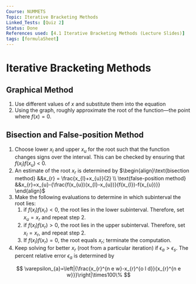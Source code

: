 ```yaml
---
Course: NUMMETS
Topic: Iterative Bracketing Methods
Linked_Tests: [Quiz 2]
Status: Done
References used: [4.1 Iterative Bracketing Methods (Lecture Slides)]
tags: [formulaSheet]
---
```


# Iterative Bracketing Methods

## Graphical Method

1. Use different values of $x$ and substitute them into the equation
2. Using the graph, roughly approximate the root of the function—the point where $f(x)=0$.

## Bisection and False-position Method

1. Choose lower $x_{l}$ and upper $x_{u}$ for the root such that the function changes signs over the interval. This can be checked by ensuring that $f(x_{l})f(x_{u})$ < 0.
2. An estimate of the root $x_{r}$ is determined by $\begin{align}\text{bisection method} &&x_{r} = \frac{x_{l}+x_{u}}{2} \\ \text{false-position method} &&x_{r}=x_{u}-{\frac{f(x_{u})(x_{l}-x_{u})}{f(x_{l})-f(x_{u})}} \end{align}$
3. Make the following evaluations to determine in which subinterval the root lies:
	1. if $f(x_{l})f(x_{r}) < 0$, the root lies in the lower subinterval. Therefore, set $x_{u} = x_{r}$ and repeat step 2.
	2. if $f(x_{l})f(x_{r}) > 0$, the root lies in the upper subinterval. Therefore, set $x_{l}=x_{r}$, and repeat step 2.
	3. If $f(x_{l})f(x_{r}) = 0$, the root equals $x_{r}$; terminate the computation.
4. Keep solving for better $x_{r}$ (root from a particular iteration) if $\epsilon_{a}>\epsilon_{s}$. The percent relative error $\epsilon_{a}$ is determined by

$$
\varepsilon_{a}=\left|{\frac{x_{r}^{n e w}-x_{r}^{o l d}}{x_{r}^{n e w}}}\right|\times100\%
$$
